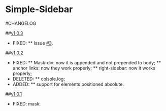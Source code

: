 Simple-Sidebar
================
#CHANGELOG

##[v1.0.3](https://github.com/dcdeiv/simple-sidebar/releases/tag/v1.0.3)
* FIXED:
** Issue [#3](https://github.com/dcdeiv/simple-sidebar/issues/3).

##[v1.0.2](https://github.com/dcdeiv/simple-sidebar/releases/tag/v1.0.2)
* FIXED:
** Mask-div: now it is appended and not prepended to body;
** anchor links: now they work properly;
** right-sidebar: now it works properly;
* DELETED:
** colsole.log;
* ADDED:
** support for elements positioned absolute.

##[v1.0.1](https://github.com/dcdeiv/simple-sidebar/releases/tag/v1.0.1)
* FIXED: mask:
